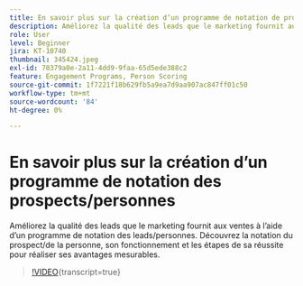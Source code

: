 ```yaml
---
title: En savoir plus sur la création d’un programme de notation de prospect/personne
description: Améliorez la qualité des leads que le marketing fournit aux ventes à l’aide d’un programme de notation des leads/personnes. Découvrez la notation du prospect/de la personne, son fonctionnement et les étapes de sa réussite pour réaliser ses avantages mesurables.
role: User
level: Beginner
jira: KT-10740
thumbnail: 345424.jpeg
exl-id: 70379a0e-2a11-4dd9-9faa-65d5ede388c2
feature: Engagement Programs, Person Scoring
source-git-commit: 1f7221f18b629fb5a9ea7d9aa907ac847ff01c50
workflow-type: tm+mt
source-wordcount: '84'
ht-degree: 0%

---
```


# En savoir plus sur la création d’un programme de notation des prospects/personnes

Améliorez la qualité des leads que le marketing fournit aux ventes à l’aide d’un programme de notation des leads/personnes. Découvrez la notation du prospect/de la personne, son fonctionnement et les étapes de sa réussite pour réaliser ses avantages mesurables.

>[!VIDEO](https://video.tv.adobe.com/v/3412244/?quality=12&learn=on&captions=fre_fr){transcript=true}
